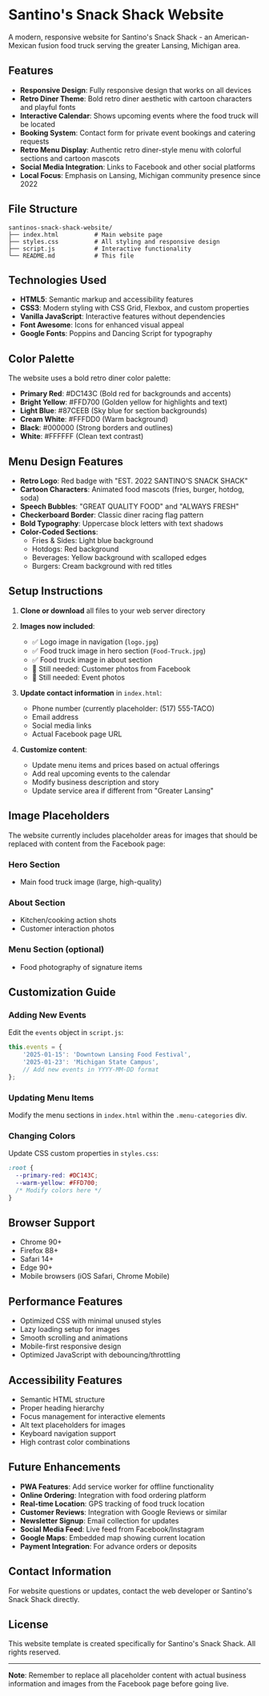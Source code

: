 # Santino's Snack Shack Website

A modern, responsive website for Santino's Snack Shack - an American-Mexican fusion food truck serving the greater Lansing, Michigan area.

## Features

- **Responsive Design**: Fully responsive design that works on all devices
- **Retro Diner Theme**: Bold retro diner aesthetic with cartoon characters and playful fonts
- **Interactive Calendar**: Shows upcoming events where the food truck will be located
- **Booking System**: Contact form for private event bookings and catering requests
- **Retro Menu Display**: Authentic retro diner-style menu with colorful sections and cartoon mascots
- **Social Media Integration**: Links to Facebook and other social platforms
- **Local Focus**: Emphasis on Lansing, Michigan community presence since 2022

## File Structure

```
santinos-snack-shack-website/
├── index.html          # Main website page
├── styles.css          # All styling and responsive design
├── script.js           # Interactive functionality
└── README.md           # This file
```

## Technologies Used

- **HTML5**: Semantic markup and accessibility features
- **CSS3**: Modern styling with CSS Grid, Flexbox, and custom properties
- **Vanilla JavaScript**: Interactive features without dependencies
- **Font Awesome**: Icons for enhanced visual appeal
- **Google Fonts**: Poppins and Dancing Script for typography

## Color Palette

The website uses a bold retro diner color palette:

- **Primary Red**: #DC143C (Bold red for backgrounds and accents)
- **Bright Yellow**: #FFD700 (Golden yellow for highlights and text)
- **Light Blue**: #87CEEB (Sky blue for section backgrounds)
- **Cream White**: #FFFDD0 (Warm background)
- **Black**: #000000 (Strong borders and outlines)
- **White**: #FFFFFF (Clean text contrast)

## Menu Design Features

- **Retro Logo**: Red badge with "EST. 2022 SANTINO'S SNACK SHACK"
- **Cartoon Characters**: Animated food mascots (fries, burger, hotdog, soda)
- **Speech Bubbles**: "GREAT QUALITY FOOD" and "ALWAYS FRESH"
- **Checkerboard Border**: Classic diner racing flag pattern
- **Bold Typography**: Uppercase block letters with text shadows
- **Color-Coded Sections**: 
  - Fries & Sides: Light blue background
  - Hotdogs: Red background  
  - Beverages: Yellow background with scalloped edges
  - Burgers: Cream background with red titles

## Setup Instructions

1. **Clone or download** all files to your web server directory
2. **Images now included**:
   - ✅ Logo image in navigation (`logo.jpg`)
   - ✅ Food truck image in hero section (`Food-Truck.jpg`)
   - ✅ Food truck image in about section
   - 🔄 Still needed: Customer photos from Facebook
   - 🔄 Still needed: Event photos

3. **Update contact information** in `index.html`:
   - Phone number (currently placeholder: (517) 555-TACO)
   - Email address
   - Social media links
   - Actual Facebook page URL

4. **Customize content**:
   - Update menu items and prices based on actual offerings
   - Add real upcoming events to the calendar
   - Modify business description and story
   - Update service area if different from "Greater Lansing"

## Image Placeholders

The website currently includes placeholder areas for images that should be replaced with content from the Facebook page:

### Hero Section
- Main food truck image (large, high-quality)

### About Section
- Kitchen/cooking action shots
- Customer interaction photos

### Menu Section (optional)
- Food photography of signature items

## Customization Guide

### Adding New Events
Edit the `events` object in `script.js`:

```javascript
this.events = {
    '2025-01-15': 'Downtown Lansing Food Festival',
    '2025-01-23': 'Michigan State Campus',
    // Add new events in YYYY-MM-DD format
};
```

### Updating Menu Items
Modify the menu sections in `index.html` within the `.menu-categories` div.

### Changing Colors
Update CSS custom properties in `styles.css`:

```css
:root {
  --primary-red: #DC143C;
  --warm-yellow: #FFD700;
  /* Modify colors here */
}
```

## Browser Support

- Chrome 90+
- Firefox 88+
- Safari 14+
- Edge 90+
- Mobile browsers (iOS Safari, Chrome Mobile)

## Performance Features

- Optimized CSS with minimal unused styles
- Lazy loading setup for images
- Smooth scrolling and animations
- Mobile-first responsive design
- Optimized JavaScript with debouncing/throttling

## Accessibility Features

- Semantic HTML structure
- Proper heading hierarchy
- Focus management for interactive elements
- Alt text placeholders for images
- Keyboard navigation support
- High contrast color combinations

## Future Enhancements

- **PWA Features**: Add service worker for offline functionality
- **Online Ordering**: Integration with food ordering platform
- **Real-time Location**: GPS tracking of food truck location
- **Customer Reviews**: Integration with Google Reviews or similar
- **Newsletter Signup**: Email collection for updates
- **Social Media Feed**: Live feed from Facebook/Instagram
- **Google Maps**: Embedded map showing current location
- **Payment Integration**: For advance orders or deposits

## Contact Information

For website questions or updates, contact the web developer or Santino's Snack Shack directly.

## License

This website template is created specifically for Santino's Snack Shack. All rights reserved.

---

**Note**: Remember to replace all placeholder content with actual business information and images from the Facebook page before going live.